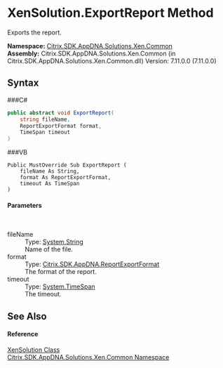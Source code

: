 # XenSolution.ExportReport Method 
 

Exports the report.

**Namespace:**&nbsp;<a href="N_Citrix_SDK_AppDNA_Solutions_Xen_Common">Citrix.SDK.AppDNA.Solutions.Xen.Common</a><br />**Assembly:**&nbsp;Citrix.SDK.AppDNA.Solutions.Xen.Common (in Citrix.SDK.AppDNA.Solutions.Xen.Common.dll) Version: 7.11.0.0 (7.11.0.0)

## Syntax

###C#
```csharp
public abstract void ExportReport(
	string fileName,
	ReportExportFormat format,
	TimeSpan timeout
)
```

###VB
```vbnet
Public MustOverride Sub ExportReport ( 
	fileName As String,
	format As ReportExportFormat,
	timeout As TimeSpan
)
```


#### Parameters
&nbsp;<dl><dt>fileName</dt><dd>Type: <a href="http://msdn2.microsoft.com/en-us/library/s1wwdcbf" target="_blank">System.String</a><br />Name of the file.</dd><dt>format</dt><dd>Type: <a href="T_Citrix_SDK_AppDNA_ReportExportFormat">Citrix.SDK.AppDNA.ReportExportFormat</a><br />The format of the report.</dd><dt>timeout</dt><dd>Type: <a href="http://msdn2.microsoft.com/en-us/library/269ew577" target="_blank">System.TimeSpan</a><br />The timeout.</dd></dl>

## See Also


#### Reference
<a href="T_Citrix_SDK_AppDNA_Solutions_Xen_Common_XenSolution">XenSolution Class</a><br /><a href="N_Citrix_SDK_AppDNA_Solutions_Xen_Common">Citrix.SDK.AppDNA.Solutions.Xen.Common Namespace</a><br />